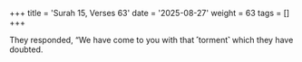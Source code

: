 +++
title = 'Surah 15, Verses 63'
date = '2025-08-27'
weight = 63
tags = []
+++

They responded, “We have come to you with that ˹torment˺ which they have doubted.
